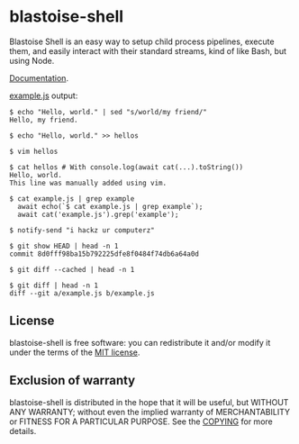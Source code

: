# blastoise-shell

Blastoise Shell is an easy way to setup child process
pipelines, execute them, and easily interact with their
standard streams, kind of like Bash, but using Node.

[Documentation](https://github.com/n2liquid/blastoise-shell/wiki/Where-is-the-documentation%3F).

[example.js](example.js) output:

```
$ echo "Hello, world." | sed "s/world/my friend/"
Hello, my friend.

$ echo "Hello, world." >> hellos

$ vim hellos

$ cat hellos # With console.log(await cat(...).toString())
Hello, world.
This line was manually added using vim.

$ cat example.js | grep example
  await echo(`$ cat example.js | grep example`);
  await cat('example.js').grep('example');

$ notify-send "i hackz ur computerz"

$ git show HEAD | head -n 1
commit 8d0fff98ba15b792225dfe8f0484f74db6a64a0d

$ git diff --cached | head -n 1

$ git diff | head -n 1
diff --git a/example.js b/example.js
```

## License

blastoise-shell is free software: you can redistribute it and/or modify it under the terms of the [MIT license](COPYING).

## Exclusion of warranty

blastoise-shell is distributed in the hope that it will be useful, but WITHOUT ANY WARRANTY; without even the implied warranty of MERCHANTABILITY or FITNESS FOR A PARTICULAR PURPOSE. See the [COPYING](COPYING) for more details.
